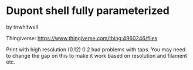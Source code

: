 # Dupont shell fully parameterized

by tnwhitwell 

Thingiverse: https://www.thingiverse.com/thing:4960246/files

Print with high resolution (0.12) 0.2 had problems with taps. You may need to change the gap on this to make it work based on resolution and filament etc.

